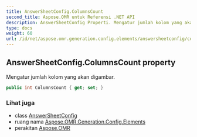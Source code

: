 ```yaml
---
title: AnswerSheetConfig.ColumnsCount
second_title: Aspose.OMR untuk Referensi .NET API
description: AnswerSheetConfig Properti. Mengatur jumlah kolom yang akan digambar.
type: docs
weight: 60
url: /id/net/aspose.omr.generation.config.elements/answersheetconfig/columnscount/
---
```

## AnswerSheetConfig.ColumnsCount property

Mengatur jumlah kolom yang akan digambar.

```csharp
public int ColumnsCount { get; set; }
```

### Lihat juga

* class [AnswerSheetConfig](../)
* ruang nama [Aspose.OMR.Generation.Config.Elements](../../answersheetconfig/)
* perakitan [Aspose.OMR](../../../)


